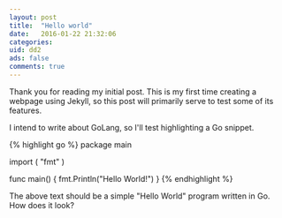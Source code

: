 ```yaml
---
layout: post
title:  "Hello world"
date:   2016-01-22 21:32:06
categories:
uid: dd2
ads: false
comments: true
---
```

Thank you for reading my initial post. This is my first time creating 
a webpage using Jekyll, so this post will primarily serve to test some of its features.

I intend to write about GoLang, so I'll test highlighting a Go snippet.

{% highlight go %}
package main

import (
    "fmt"
)

func main() {
    fmt.Println("Hello World!")
}
{% endhighlight %}

The above text should be a simple "Hello World" program written in Go. How does it look?

